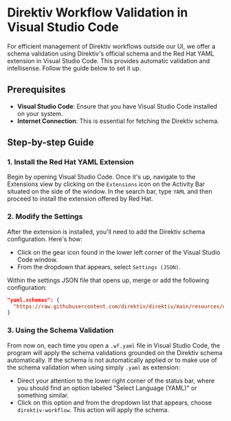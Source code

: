 # Direktiv Workflow Validation in Visual Studio Code

For efficient management of Direktiv workflows outside our UI, we offer a schema validation using Direktiv's official schema and the Red Hat YAML extension in Visual Studio Code. This provides automatic validation and intellisense. Follow the guide below to set it up.

## Prerequisites

- **Visual Studio Code**: Ensure that you have Visual Studio Code installed on your system.
- **Internet Connection**: This is essential for fetching the Direktiv schema.

## Step-by-step Guide

### 1. Install the Red Hat YAML Extension

Begin by opening Visual Studio Code. Once it's up, navigate to the Extensions view by clicking on the `Extensions` icon on the Activity Bar situated on the side of the window. In the search bar, type `YAML` and then proceed to install the extension offered by Red Hat.

### 2. Modify the Settings

After the extension is installed, you'll need to add the Direktiv schema configuration. Here's how:

- Click on the gear icon found in the lower left corner of the Visual Studio Code window.
- From the dropdown that appears, select `Settings (JSON)`.

Within the settings JSON file that opens up, merge or add the following configuration:

```json
"yaml.schemas": {
  "https://raw.githubusercontent.com/direktiv/direktiv/main/resources/direktiv.schema.json": ".wf.yaml"
}
```

### 3. Using the Schema Validation

From now on, each time you open a `.wf.yaml` file in Visual Studio Code, the program will apply the schema validations grounded on the Direktiv schema automatically. If the schema is not automatically applied or to make use of the schema validation when using simply `.yaml` as extension:

- Direct your attention to the lower right corner of the status bar, where you should find an option labeled "Select Language (YAML)" or something similar.
- Click on this option and from the dropdown list that appears, choose `direktiv-workflow`. This action will apply the schema.
